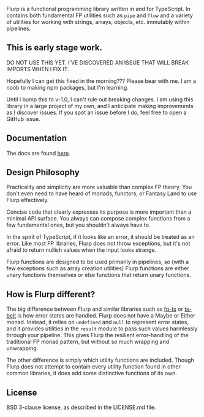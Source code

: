 Flurp is a functional programming library written in and for TypeScript. In contains both fundamental FP utilities such as `pipe` and `flow` and a variety of utilities for working with strings, arrays, objects, etc. immutably within pipelines.

## This is early stage work.

DO NOT USE THIS YET. I'VE DISCOVERED AN ISSUE THAT WILL BREAK IMPORTS WHEN I FIX IT.

Hopefully I can get this fixed in the morning??? Please bear with me. I am a noob to making npm packages, but I'm learning.

Until I bump this to v-1.0, I can't rule out breaking changes. I am using this library in a large project of my own, and I anticipate making improvements as I discover issues. If you spot an issue before I do, feel free to open a GitHub issue.

## Documentation
The docs are found [here](https://harshbarger.github.io/flurp/).

## Design Philosophy
Practicality and simplicity are more valuable than complex FP theory. You don't even need to have heard of monads, functors, or Fantasy Land to use Flurp effectively.

Concise code that clearly expresses its purpose is more important than a minimal API surface. You always can compose complex functions from a few fundamental ones, but you shouldn't always have to. 

In the spirit of TypeScript, if it looks like an error, it should be treated as an error. Like most FP libraries, Flurp does not throw exceptions, but it's not afraid to return nullish values when the input looks strange. 

Flurp functions are designed to be used primarily in pipelines, so (with a few exceptions such as array creation utilities) Flurp functions are either unary functions themselves or else functions that return unary functions.

## How is Flurp different?

The big difference between Flurp and similar libraries such as [fp-ts](https://gcanti.github.io/fp-ts/) or [ts-belt](https://mobily.github.io/ts-belt/) is how error states are handled. Flurp does not have a Maybe or Either monad. Instead, it relies on `undefined` and `null` to represent error states, and it provides utilities in the `result` module to pass such values harmlessly through your pipeline. This gives Flurp the resilient error-handling of the traditional FP monad pattern, but without so much wrapping and unwrapping.

The other difference is simply which utility functions are included. Though Flurp does not attempt to contain every utility function found in other common libraries, it does add some distinctive functions of its own.

## License

BSD 3-clause license, as described in the LICENSE.md file.



